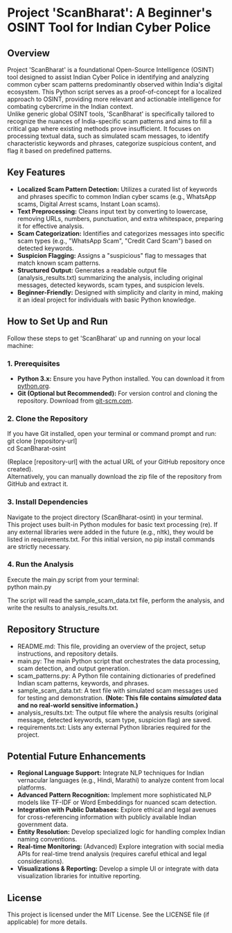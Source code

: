 # **Project 'ScanBharat': A Beginner's OSINT Tool for Indian Cyber Police**

## **Overview**

Project 'ScanBharat' is a foundational Open-Source Intelligence (OSINT) tool designed to assist Indian Cyber Police in identifying and analyzing common cyber scam patterns predominantly observed within India's digital ecosystem. This Python script serves as a proof-of-concept for a localized approach to OSINT, providing more relevant and actionable intelligence for combating cybercrime in the Indian context.  
Unlike generic global OSINT tools, 'ScanBharat' is specifically tailored to recognize the nuances of India-specific scam patterns and aims to fill a critical gap where existing methods prove insufficient. It focuses on processing textual data, such as simulated scam messages, to identify characteristic keywords and phrases, categorize suspicious content, and flag it based on predefined patterns.

## **Key Features**

* **Localized Scam Pattern Detection:** Utilizes a curated list of keywords and phrases specific to common Indian cyber scams (e.g., WhatsApp scams, Digital Arrest scams, Instant Loan scams).  
* **Text Preprocessing:** Cleans input text by converting to lowercase, removing URLs, numbers, punctuation, and extra whitespace, preparing it for effective analysis.  
* **Scam Categorization:** Identifies and categorizes messages into specific scam types (e.g., "WhatsApp Scam", "Credit Card Scam") based on detected keywords.  
* **Suspicion Flagging:** Assigns a "suspicious" flag to messages that match known scam patterns.  
* **Structured Output:** Generates a readable output file (analysis\_results.txt) summarizing the analysis, including original messages, detected keywords, scam types, and suspicion levels.  
* **Beginner-Friendly:** Designed with simplicity and clarity in mind, making it an ideal project for individuals with basic Python knowledge.

## **How to Set Up and Run**

Follow these steps to get 'ScanBharat' up and running on your local machine:

### **1\. Prerequisites**

* **Python 3.x:** Ensure you have Python installed. You can download it from [python.org](https://www.python.org/downloads/).  
* **Git (Optional but Recommended):** For version control and cloning the repository. Download from [git-scm.com](https://git-scm.com/downloads).

### **2\. Clone the Repository**

If you have Git installed, open your terminal or command prompt and run:  
git clone \[repository-url\]  
cd ScanBharat-osint

(Replace \[repository-url\] with the actual URL of your GitHub repository once created).  
Alternatively, you can manually download the zip file of the repository from GitHub and extract it.

### **3\. Install Dependencies**

Navigate to the project directory (ScanBharat-osint) in your terminal.  
This project uses built-in Python modules for basic text processing (re). If any external libraries were added in the future (e.g., nltk), they would be listed in requirements.txt. For this initial version, no pip install commands are strictly necessary.

### **4\. Run the Analysis**

Execute the main.py script from your terminal:  
python main.py

The script will read the sample\_scam\_data.txt file, perform the analysis, and write the results to analysis\_results.txt.

## **Repository Structure**

* README.md: This file, providing an overview of the project, setup instructions, and repository details.  
* main.py: The main Python script that orchestrates the data processing, scam detection, and output generation.  
* scam\_patterns.py: A Python file containing dictionaries of predefined Indian scam patterns, keywords, and phrases.  
* sample\_scam\_data.txt: A text file with simulated scam messages used for testing and demonstration. **(Note: This file contains *simulated* data and no real-world sensitive information.)**  
* analysis\_results.txt: The output file where the analysis results (original message, detected keywords, scam type, suspicion flag) are saved.  
* requirements.txt: Lists any external Python libraries required for the project.

## **Potential Future Enhancements**

* **Regional Language Support:** Integrate NLP techniques for Indian vernacular languages (e.g., Hindi, Marathi) to analyze content from local platforms.  
* **Advanced Pattern Recognition:** Implement more sophisticated NLP models like TF-IDF or Word Embeddings for nuanced scam detection.  
* **Integration with Public Databases:** Explore ethical and legal avenues for cross-referencing information with publicly available Indian government data.  
* **Entity Resolution:** Develop specialized logic for handling complex Indian naming conventions.  
* **Real-time Monitoring:** (Advanced) Explore integration with social media APIs for real-time trend analysis (requires careful ethical and legal considerations).  
* **Visualizations & Reporting:** Develop a simple UI or integrate with data visualization libraries for intuitive reporting.

## **License**

This project is licensed under the MIT License. See the LICENSE file (if applicable) for more details.
